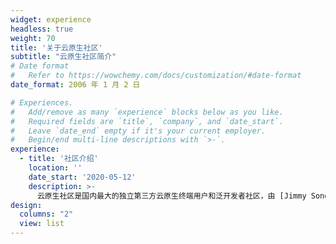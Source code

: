 ```yaml
---
widget: experience
headless: true
weight: 70
title: '关于云原生社区'
subtitle: "云原生社区简介"
# Date format
#   Refer to https://wowchemy.com/docs/customization/#date-format
date_format: 2006 年 1 月 2 日

# Experiences.
#   Add/remove as many `experience` blocks below as you like.
#   Required fields are `title`, `company`, and `date_start`.
#   Leave `date_end` empty if it's your current employer.
#   Begin/end multi-line descriptions with `>-`.
experience:
  - title: '社区介绍'
    location: ''
    date_start: '2020-05-12'
    description: >-
      云原生社区是国内最大的独立第三方云原生终端用户和泛开发者社区，由 [Jimmy Song](https://jimmysong.io)、CNCF 大使和开源意见领袖共同发起成立于 2020 年 5 月 12 日，提供云原生专业资讯，促进云原生产业发展。
design:
  columns: "2"
  view: list
---
```

